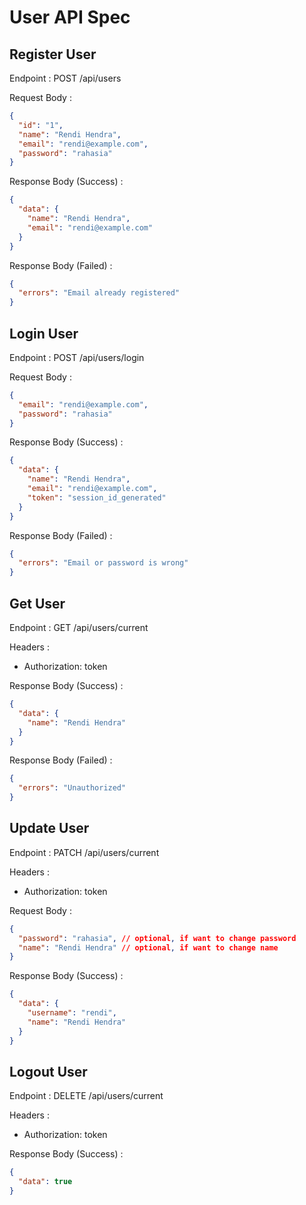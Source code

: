 # User API Spec

## Register User

Endpoint : POST /api/users

Request Body :

```json
{
  "id": "1",
  "name": "Rendi Hendra",
  "email": "rendi@example.com",
  "password": "rahasia"
}
```

Response Body (Success) :

```json
{
  "data": {
    "name": "Rendi Hendra",
    "email": "rendi@example.com"
  }
}
```

Response Body (Failed) :

```json
{
  "errors": "Email already registered"
}
```

## Login User

Endpoint : POST /api/users/login

Request Body :

```json
{
  "email": "rendi@example.com",
  "password": "rahasia"
}
```

Response Body (Success) :

```json
{
  "data": {
    "name": "Rendi Hendra",
    "email": "rendi@example.com",
    "token": "session_id_generated"
  }
}
```

Response Body (Failed) :

```json
{
  "errors": "Email or password is wrong"
}
```

## Get User

Endpoint : GET /api/users/current

Headers :

- Authorization: token

Response Body (Success) :

```json
{
  "data": {
    "name": "Rendi Hendra"
  }
}
```

Response Body (Failed) :

```json
{
  "errors": "Unauthorized"
}
```

## Update User

Endpoint : PATCH /api/users/current

Headers :

- Authorization: token

Request Body :

```json
{
  "password": "rahasia", // optional, if want to change password
  "name": "Rendi Hendra" // optional, if want to change name
}
```

Response Body (Success) :

```json
{
  "data": {
    "username": "rendi",
    "name": "Rendi Hendra"
  }
}
```

## Logout User

Endpoint : DELETE /api/users/current

Headers :

- Authorization: token

Response Body (Success) :

```json
{
  "data": true
}
```
